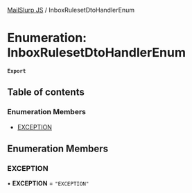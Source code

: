 [MailSlurp JS](../README.md) / InboxRulesetDtoHandlerEnum

# Enumeration: InboxRulesetDtoHandlerEnum

**`Export`**

## Table of contents

### Enumeration Members

- [EXCEPTION](InboxRulesetDtoHandlerEnum.md#exception)

## Enumeration Members

### EXCEPTION

• **EXCEPTION** = ``"EXCEPTION"``
